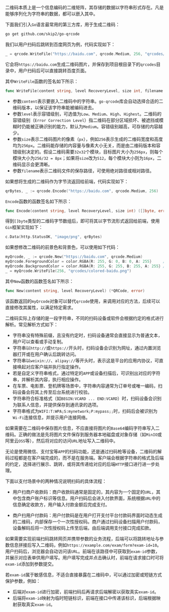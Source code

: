 二维码本质上是一个信息编码的二维矩阵，其存储的数据以字符串形式存在。凡是能够序列化为字符串的数据，都可以嵌入其中。

下面我们引入`Go`语言最常用的第三方库，用于生成二维码：

```sh
go get github.com/skip2/go-qrcode
```

我们以用户扫码后跳转到百度网页为例，代码实现如下：

```go
_ = qrcode.WriteFile("https://baidu.com", qrcode.Medium, 256, "qrcodes/baidu.png")
```

它会将`https://baidu.com`生成二维码图片，并保存到项目根目录下的`qrcodes`目录中，用户扫码后可以直接跳转百度页面。

其中`WriteFile`函数的签名如下所示：

```go
func WriteFile(content string, level RecoveryLevel, size int, filename string) error
```

- 参数`content`表示要嵌入二维码中的字符串。`go-qrcode`库会自动选择合适的二维码版本，以保证该字符串能被编码进去。
- 参数`level`表示容错级别，可选值为`Low`、`Medium`、`High`、`Highest`。二维码的容错级别（`Error Correction Level`）指二维码在部分区域损坏、被遮挡或模糊时仍能被正确识别的能力，默认为`Medium`。容错级别越高，可存储的内容越少。
- 参数`size`表示二维码图片的像素（`px`），例如`256`表示生成的二维码宽度和高度均为`256px`。二维码能存储的内容量与像素大小无关，而是由二维码版本和容错级别决定的。假设二维码需要`32x32`个模块，目标图片大小为`256px`，则每个模块大小为`256/32 = 8px`；如果将`size`改为`512`，每个模块大小则为`16px`，二维码显示会更清晰。
- 参数`filename`表示二维码文件的保存路径，可使用绝对路径或相对路径。

如果想将生成的二维码作为字节流返回给前端，代码实现如下：

```go
qrBytes, _ := qrcode.Encode("https://baidu.com", qrcode.Medium, 256)
```

`Encode`函数的函数签名如下所示：

```go
func Encode(content string, level RecoveryLevel, size int) ([]byte, error)
```

得到`[]byte`类型的二维码字节数组后，即可将其以字节流形式返回给前端，使用`Gin`框架实现如下：

```go
c.Data(http.StatusOK, "image/png", qrBytes)
```

如果想修改二维码的前景色和背景色，可以使用如下代码：

```go
myQrcode, _ := qrcode.New("https://baidu.com", qrcode.Medium)
myQrcode.ForegroundColor = color.RGBA{R: 255, G: 0, B: 0, A: 255}     // 红色
myQrcode.BackgroundColor = color.RGBA{R: 255, G: 255, B: 255, A: 255} // 白色
_ = myQrcode.WriteFile(256, "qrcodes/colored-baidu.png")
```

其中`New`函数的函数签名如下所示：

```go
func New(content string, level RecoveryLevel) (*QRCode, error)
```

该函数返回的`myQrcode`对象可以替代`qrcode`使用，来调用对应的方法，后续可以直接修改其属性，以满足特定需求。

二维码实际上存储的是一段字符串，不同的扫码设备或软件会根据约定的格式进行解析。常见解析方式如下：

- 字符串没有特殊前缀，且没有约定时，扫码设备通常会直接显示为普通文本，用户可以查看或手动复制。
- 字符串以`http://`或`https://`开头时，扫码设备会识别为网址，通过内置浏览器打开或在用户确认后跳转访问。
- 字符串以`weixin://`、`alipay://`等开头时，表示这是平台的应用内协议，可直接唤起对应客户端并执行指定操作。
- 若是自定义字符串格式，通过特定的`APP`或设备扫描后，可识别出对应的字符串，并解析其内容，执行相应操作。
- 在车票、电影票、登机牌等场景中，字符串内容通常为订单号或唯一编码，扫码设备会将其上传至后台系统进行校验。
- 字符串符合标准格式（如`BEGIN:VCARD ... END:VCARD`）时，扫码设备会识别为联系人信息，并提供保存到通讯录的选项。
- 字符串格式为`WIFI:T:WPA;S:mynetwork;P:mypass;;`时，扫码后会被识别为`Wi-Fi`连接信息，并提示用户连接网络。

如果需要在二维码中保存图片信息，不应直接将图片的`Base64`编码字符串写入二维码。正确的做法是先将图片文件保存到服务器本地磁盘或对象存储（如`MinIO`或阿里云`OSS`等），然后将对应的访问`URL`地址写入二维码中。

无论是使用微信、支付宝等`APP`的扫码功能，还是通过扫码枪等设备，二维码的解码过程都是在客户端完成的，而不是在服务端。客户端会根据字符串的格式及后端的约定，选择进行展示、跳转，或将其传递给对应的后端`HTTP`接口进行进一步处理。

下面以支付场景中的两种情况说明扫码的具体流程：

- 用户扫商户收款码：商户收款码通常是固定的，其内容为一个固定的`URL`，其中包含商户账户标识等信息。用户扫码后会进入付款界面，系统根据`URL`中的信息确定收款方，用户输入付款金额后完成支付。

- 商户扫用户付款码：用户付款码是在用户打开支付平台付款码界面时动态生成的二维码，内部保存一个一次性授权码。商户通过扫码设备扫描用户付款码，设备解码后将一次性授权码上传至后端，由后端调用支付接口完成扣款。

如果需要实现前端扫码跳转网页并携带参数的业务流程，后端可以将跳转地址与参数信息拼接后写入二维码，例如`https://example.com/exam/form?exam-id=10`。用户扫码后，浏览器会自动访问该`URL`。前端在该路径中可获取到`exam-id`参数，并展示对应表单供用户填写。用户填写完成并点击确认时，前端在请求接口时可将`exam-id`添加到参数提交。

若`exam-id`属于敏感信息，不适合直接暴露在二维码中，可以通过加密或短链方式保护参数，例如：

- 后端对`exam-id`进行加密，前端扫码后再请求后端解密以获取真实`exam-id`。
- 后端将`exam-id`映射为临时短链标识，前端在接口中传递该标识，后端根据映射获取真实`exam-id`。
